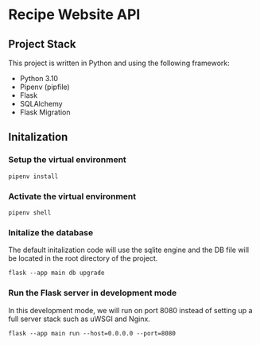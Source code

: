 # Recipe Website API
## Project Stack
This project is written in Python and using the following framework:
- Python 3.10
- Pipenv (pipfile)
- Flask
- SQLAlchemy
- Flask Migration

## Initalization
### Setup the virtual environment
`pipenv install`
### Activate the virtual environment
`pipenv shell`
### Initalize the database
The default initalization code will use the sqlite engine and the DB file will be located in the root directory of the project. 

`flask --app main db upgrade`
### Run the Flask server in development mode
In this development mode, we will run on port 8080 instead of setting up a full server stack such as uWSGI and Nginx. 

`flask --app main run --host=0.0.0.0 --port=8080`